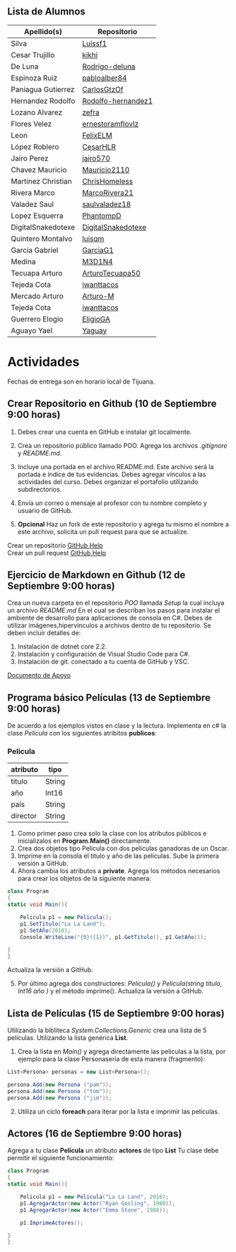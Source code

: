 

## Lista de Alumnos 

| Apellido(s)           | Repositorio                                |
| ----------------------|--------------------------------------------|
| Silva                 | [Luissf1](https://github.com/Luissf1/POO)  |
| Cesar Trujillo        | [kikhi](https://github.com/kikhi/POO)      |
| De Luna               | [Rodrigo-deluna](https://github.com/Rodrigo-deluna)|
| Espinoza Ruiz         | [pabloalber84](https://github.com/pabloalber84)|
| Paniagua  Gutierrez   | [CarlosGtzOf](https://github.com/CarlosGtzOf)|
| Hernandez Rodolfo      | [Rodolfo-hernandez1](https://github.com/Rodolfo-hernandez1/CursoOOP)  |
| Lozano Alvarez        | [zefra](https://github.com/zefra/p.oo)      |
| Flores Velez          | [ernestoramflovlz](https://github.com/ernestoramflovlz/Poo)|
| Leon                  | [FelixELM](https://github.com/FelixELM/POO)|
| López Roblero         | [CesarHLR](https://github.com/CesarHLR/POO)|
| Jairo Perez           | [jairo570](https://github.com/jairo570/POO)|
| Chavez  Mauricio      | [Mauricio2110](https://github.com/Mauricio2110/Poo)|
| Martinez Christian     | [ChrisHomeless](https://github.com/ChrisHomeless/HomelessPOO)|
| Rivera Marco          | [MarcoRivera21](https://github.com/MarcoRivera21/Marco-Rivera/blob/master/README.md)|
| Valadez Saul          | [saulvaladez18](https://github.com/saulvaladez18/ShaggyPOO)|
| Lopez Esquerra        | [PhantompD](https://github.com/PhantompD/OOP)|
| DigitalSnakedotexe    | [DigitalSnakedotexe](https://github.com/DigitalSnakedotexe/POO)|
| Quintero Montalvo     | [luisqm](http://github.com/luisqm/POO)|
| García Gabriel        | [GarciaG1](https://github.com/GarciaG1/POO1)|
| Medina                | [M3D1N4](https://github.com/M3D1N4/Dorya-poo)|
| Tecuapa Arturo        | [ArturoTecuapa50](https://github.com/ArturoTecuapa50)|
| Tejeda Cota           | [iwanttacos](https://github.com/iwanttacos/POO)|
| Mercado Arturo        | [Arturo-M](https://github.com/Arturo-M/OOP)|
| Tejeda Cota           | [iwanttacos](https://github.com/iwanttacos/POO)|
| Guerrero Elogio       | [EligioGA](https://github.com/EligioGA/POO)|
| Aguayo Yael           | [Yaguay](https://github.com/Yaguay/POO)|

# Actividades 

Fechas de entrega son en horario local de Tijuana.

## Crear Repositorio en Github (10 de Septiembre 9:00 horas) 

1. Debes crear una cuenta en GitHub e instalar git localmente.
2. Crea un repositorio público llamado POO. Agrega los archivos *.gitignore* y *README.md*.
3. Incluye una portada en el archivo README.md. Este archivo será la portada e índice de tus evidencias. Debes agregar vínculos a las actividades del curso. Debes organizar el portafolio utilizando subdirectorios.
4. Envía un correo o mensaje al profesor con tu nombre completo y usuario de GitHub.

5. **Opcional** Haz un fork de este repositorio y agrega tu mismo el nombre a este archivo, solicita un pull request para que se actualize.

Crear un repositorio  [GitHub Help](https://help.github.com/en/articles/create-a-repo)   
Crear un pull request [GitHub Help](https://help.github.com/en/articles/creating-a-pull-request-from-a-fork)


## Ejercicio de Markdown en Github (12 de Septiembre 9:00 horas)

Crea un nueva carpeta en el repositorio *POO* llamada *Setup* la cual incluya un archivo *README.md*   En el cual se describan los pasos para instalar el ambiente de desarrollo para aplicaciones de consola en C#. Debes de utilizar imágenes,hipervínculos a archivos dentro de tu repositorio. Se deben incluir detalles de:

1. Instalación de dotnet core 2.2.
2. Instalación y configuración de Visual Studio Code para C#.
3. Instalación de git. conectado a tu cuenta de GitHub y VSC.

[Documento de Apoyo](https://github.com/adam-p/markdown-here/wiki/Markdown-Cheatsheet)

## Programa básico Películas (13 de Septiembre 9:00 horas)

De acuerdo a los ejemplos vistos en clase y la lectura. Implementa en c# la clase *Pelicula*  con los siguientes atribitos **publicos**:


### Pelicula
| atributo             | tipo           |
| ---------------------|----------------|
| titulo               | String         |
| año                  | Int16          |
| país                 | String         |
| director             | String         |


1. Como primer paso crea solo la clase con los atributos públicos e inicializalos en **Program.Main()** directamente.
2. Crea dos objetos tipo Pelicula con dos peliculas ganadoras de un Oscar. 
3. Imprime en la consola el titulo y año de las peliculas. 
Sube la primera versión a GitHub.
4. Ahora cambia los atributos a **private**. Agrega los métodos necesarios para crear los objetos de la siguiente manera:

```csharp
class Program 
{
static void Main(){

    Pelicula p1 = new Pelicula();
    p1.SetTitulo("La La Land");
    p1.SetAño(2016); 
    Console.WriteLine("{0}({1})", p1.GetTitulo(), p1.GetAño());

}
} 
```
Actualiza la versión a GitHub.

5. Por último agrega dos constructores: *Pelicula()* y *Pelicula(string titulo, Int16 año )* y el método imprime().
Actualiza la versión a GitHub.

## Lista de Películas (15 de Septiembre 9:00 horas)

Utilizando la bibliteca *System.Collections.Generic* crea una lista de 5 peliculas. Utilizando la lista genérica **List<Pelicula>**.
1. Crea la lista en *Main()* y agrega directamente las peliculas a la lista, por ejemplo para la clase Personasería de esta manera (fragmento):

```csharp
List<Persona> personas = new List<Persona>();

persona.Add(new Persona ("pam"));
persona.Add(new Persona ("tom"));
persona.Add(new Persona ("jim"));

```
2. Utiliza un ciclo **foreach** para iterar por la lista e imprimir las peliculas.

## Actores (16 de Septiembre 9:00 horas)

Agrega a tu clase **Pelicula** un atributo **actores** de tipo **List<Actor>**
Tu clase debe permitir el siguiente funcionamiento:

```csharp
class Program 
{
static void Main(){

    Pelicula p1 = new Pelicula("La La Land", 2016);
    p1.AgregarActor(new Actor("Ryan Gosling", 1980));
    p1.AgregarActor(new Actor("Emma Stone", 1988));

    p1.ImprimeActores();

}
} 
```
